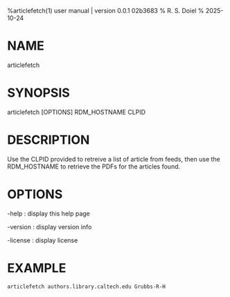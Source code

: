 %articlefetch(1) user manual | version 0.0.1 02b3683
% R. S. Doiel
% 2025-10-24

# NAME

articlefetch

# SYNOPSIS

articlefetch [OPTIONS] RDM_HOSTNAME CLPID

# DESCRIPTION

Use the CLPID provided to retreive a list of article from feeds, then use the
RDM_HOSTNAME to retrieve the PDFs for the articles found.

# OPTIONS

-help
: display this help page

-version
: display version info

-license
: display license

# EXAMPLE

~~~shell
articlefetch authors.library.caltech.edu Grubbs-R-H
~~~


